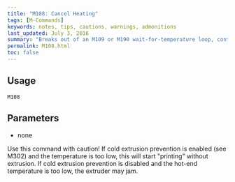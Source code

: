 ```yaml
---
title: "M108: Cancel Heating" 
tags: [M-Commands]
keywords: notes, tips, cautions, warnings, admonitions
last_updated: July 3, 2016
summary: "Breaks out of an M109 or M190 wait-for-temperature loop, continuing the print job."
permalink: M108.html
toc: false
---
```



## Usage ##
```
M108
```

## Parameters ##
+ none

Use this command with caution! If cold extrusion prevention is enabled (see M302) and the temperature is too low, this will start "printing" without extrusion. If cold extrusion prevention is disabled and the hot-end temperature is too low, the extruder may jam.